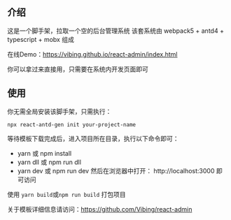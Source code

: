 ## 介绍
这是一个脚手架，拉取一个空的后台管理系统
该套系统由 webpack5 + antd4 + typescript + mobx 组成

在线Demo：https://vibing.github.io/react-admin/index.html

你可以拿过来直接用，只需要在系统内开发页面即可

## 使用

你无需全局安装该脚手架，只需执行：
```
npx react-antd-gen init your-project-name
```

等待模板下载完成后，进入项目所在目录，执行以下命令即可：
- yarn 或 npm install
- yarn dll 或 npm run dll
- yarn dev 或 npm run dev
然后在浏览器中打开： http://localhost:3000 即可访问

使用 `yarn build`或`npm run build` 打包项目

关于模板详细信息请访问：https://github.com/Vibing/react-admin